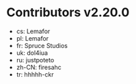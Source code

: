 # Contributors v2.20.0

* cs: Lemafor
* pl: Lemafor
* fr: Spruce Studios
* uk: dol4iua
* ru: justpoteto
* zh-CN: firesahc
* tr: hhhhh-ckr
